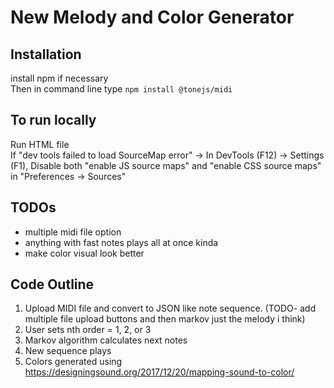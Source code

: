 # New Melody and Color Generator 

## Installation 
install npm if necessary <br />
Then in command line type ```npm install @tonejs/midi```


## To run locally 
Run HTML file <br />
If "dev tools failed to load SourceMap error" -> In DevTools (F12) -> Settings (F1), Disable both "enable JS source maps" and "enable CSS source maps" in "Preferences -> Sources"

##  TODOs 
- multiple midi file option 
- anything with fast notes plays all at once kinda
- make color visual look better


## Code Outline
1. Upload MIDI file and convert to JSON like note sequence. (TODO- add multiple file upload buttons and then markov just the melody i think)
2. User sets nth order = 1, 2, or 3
3. Markov algorithm calculates next notes 
4. New sequence plays 
5. Colors generated using https://designingsound.org/2017/12/20/mapping-sound-to-color/
